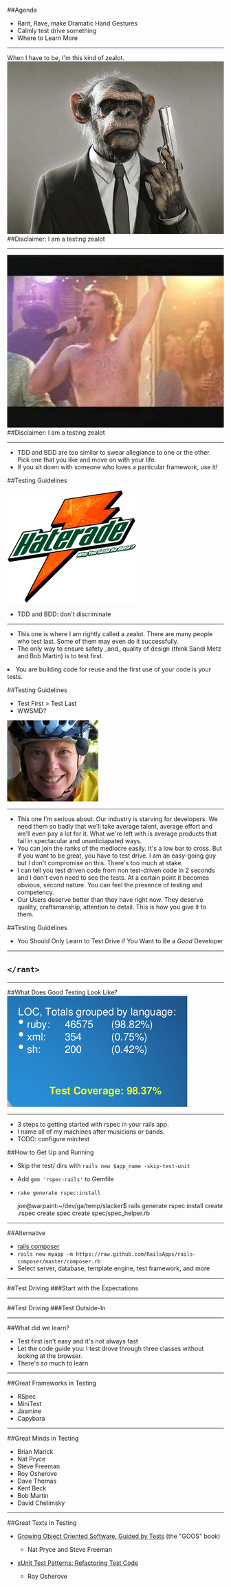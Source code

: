 ##Agenda
* Rant, Rave, make Dramatic Hand Gestures
* Calmly test drive something
* Where to Learn More

---

<aside class="notes">
When I have to be, I'm this kind of zealot.
</aside>

<img src="../../assets/enforcer.jpg" height="400" width="550">
##Disclaimer: I am a testing zealot

---

<img src="../../assets/testing.jpg" height="400" width="550">
##Disclaimer: I am a testing zealot

---

<aside class="notes">
<ul>
<li>
TDD and BDD are too similar to swear allegiance to one or the other. Pick one that you like and move on with your life. 
<li>
If you sit down with someone who loves a particular framework, use it!
</ul>
</aside>
  
##Testing Guidelines

![haterade](../../assets/haterade.gif)

* TDD and BDD: don't discriminate

---
<aside class="notes">
<ul>
<li>
This one is where I am rightly called a zealot. There are many people who test last. Some of them may even do it successfully.
<li>
The only way to ensure safety _and_ quality of design (think Sandi Metz and Bob Martin) is to test first.
</ul>
<li>
You are building code for reuse and the first use of your code is your tests.
</aside>

##Testing Guidelines

* Test First > Test Last
* WWSMD?

![wwsmd](../../assets/wwsmd.jpg)

---
<aside class="notes">
<ul>
<li>
This one I'm serious about. Our industry is starving for developers. We need them so badly that we'll take average talent, average effort and we'll even pay a lot for it. What we're left with is average products that fail in spectacular and unanticiapated ways.
<li>
You can join the ranks of the mediocre easily. It's a low bar to cross. But if you want to be great, you have to test drive. I am an easy-going guy but I don't compromise on this. There's too much at stake.
<li>
I can tell you test driven code from non test-driven code in 2 seconds and I don't even need to see the tests. At a certain point it becomes obvious, second nature. You can feel the presence of testing and competency.
<li>
Our Users deserve better than they have right now. They deserve quality, craftsmanship, attention to detail. This is how you give it to them.
</ul>
</aside>

##Testing Guidelines

* You Should Only Learn to Test Drive if You Want to Be a *Good* Developer

---

## `</rant>`

---

##What Does Good Testing Look Like?
![loc](../../assets/loc.png)


---

<aside class="notes">
<ul>
<li>
3 steps to getting started with rspec in your rails app.
<li>
I name all of my machines after musicians or bands.
<li>
TODO: configure minitest
</ul>
</aside>

##How to Get Up and Running
* Skip the test/ dirs with `rails new $app_name -skip-test-unit`
* Add `gem 'rspec-rails'` to Gemfile
* `rake generate rspec:install`

    joe@warpaint:~/dev/ga/temp/slacker$ rails generate rspec:install
          create  .rspec
          create  spec
          create  spec/spec_helper.rb

---

##Alternative
* [rails composer](http://railsapps.github.io/rails-composer/)
* `rails new myapp -m https://raw.github.com/RailsApps/rails-composer/master/composer.rb`
* Select server, database, template engine, test framework, and more

---

##Test Driving
###Start with the Expectations

---

##Test Driving
###Test Outside-In

---
##What did we learn?

* Test first isn't easy and it's not always fast
* Let the code guide you: I test drove through three classes without looking at the browser.
* There's _so_ much to learn

---
##Great Frameworks in Testing

* RSpec
* MiniTest
* Jasmine
* Capybara

---
##Great Minds in Testing

* Brian Marick
* Nat Pryce
* Steve Freeman
* Roy Osherove
* Dave Thomas
* Kent Beck
* Bob Martin
* David Chelimsky

---
##Great Texts in Testing

* [Growing Object Oriented Software, Guided by Tests](http://www.amazon.com/Growing-Object-Oriented-Software-Guided-Tests/dp/0321503627) (the "GOOS" book)

  * Nat Pryce and Steve Freeman
* [xUnit Test Patterns: Refactoring Test Code](http://www.amazon.com/xUnit-Test-Patterns-Refactoring-Code/dp/0131495054/ref=sr_1_1?s=books&ie=UTF8&qid=1381193288&sr=1-1&keywords=xunit+test+patterns+refactoring+test+code)
  * Roy Osherove

